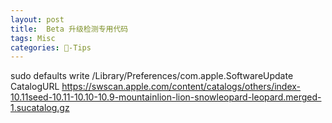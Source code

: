 ```yaml
---
layout: post
title:  Beta 升级检测专用代码
tags: Misc
categories: -Tips
---
```




sudo defaults write /Library/Preferences/com.apple.SoftwareUpdate CatalogURL  https://swscan.apple.com/content/catalogs/others/index-10.11seed-10.11-10.10-10.9-mountainlion-lion-snowleopard-leopard.merged-1.sucatalog.gz